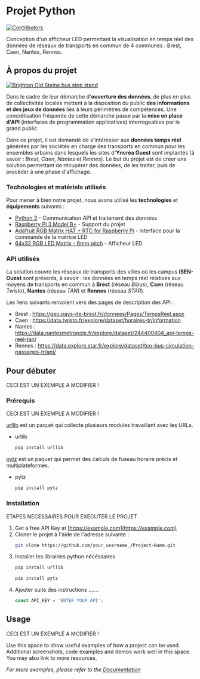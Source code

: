 # Projet Python

[![Contributors][contributors-shield]][contributors-url]

Conception d'un afficheur LED permettant la visualisation en temps réel des données de réseaux de transports en commun de 4 communes : Brest, Caen, Nantes, Rennes.

<!-- MARKDOWN LINKS & IMAGES -->
<!-- https://www.markdownguide.org/basic-syntax/#reference-style-links -->
[contributors-shield]: https://img.shields.io/github/contributors/othneildrew/Best-README-Template.svg?style=for-the-badge
[contributors-url]: https://web.isen-ouest.fr/gitlab/mkerl222/projet-python/-/graphs/master/charts/contributors
[photo-exemple]: https://upload.wikimedia.org/wikipedia/commons/thumb/6/62/Brighton_Old_Steine_bus_stop_stand_T_real_time_information_display_in_October_2013.jpeg/320px-Brighton_Old_Steine_bus_stop_stand_T_real_time_information_display_in_October_2013.jpeg

<!-- ABOUT THE PROJECT -->
## À propos du projet

[![Brighton Old Steine bus stop stand][photo-exemple]](https://commons.wikimedia.org/wiki/File:Brighton_Old_Steine_bus_stop_stand_T_real_time_information_display_in_October_2013.jpeg)

Dans le cadre de leur démarche d'**ouverture des données**, de plus en plus de collectivités locales mettent à la
disposition du public **des informations et des jeux de données** liés à leurs périmètres de compétences. Une
concrétisation fréquente de cette démarche passe par la **mise en place d'API** (interfaces de programmation
applicatives) interrogeables par le grand public.

Dans ce projet, il est demandé de s'intéresser aux **données temps réel** générées par les sociétés en charge
des transports en commun pour les ensembles urbains dans lesquels les sites d'**Yncréa Ouest** sont implantés (à
savoir : *Brest*, *Caen*, *Nantes* et *Rennes*). Le but du projet est de créer une solution permettant de récupérer des
données, de les traiter, puis de procéder à une phase d'affichage. 

### Technologies et matériels utilisés

Pour mener à bien notre projet, nous avons utilisé les **technologies** et **équipements** suivants :

* [Python 3](https://www.python.org) - Communication API et traitement des données
* [Raspberry Pi 3 Model B+](https://www.raspberrypi.com/products/raspberry-pi-3-model-b-plus/) - Support du projet
* [Adafruit RGB Matrix HAT + RTC for Raspberry Pi](https://www.adafruit.com/product/2345) - Interface pour la commande de la matrice LED
* [64x32 RGB LED Matrix - 6mm pitch](https://www.adafruit.com/product/2276) - Afficheur LED

### API utilisés

La solution couvre les réseaux de transports des villes où les campus **ISEN-Ouest** sont présents, à savoir : les données en temps réel relatives aux moyens de transports en commun à **Brest** (réseau *Bibus*), **Caen** (réseau *Twisto*), **Nantes** (réseau
*TAN*) et **Rennes** (réseau *STAR*). 

Les liens suivants renvoient vers des pages de description des API :

* Brest : https://geo.pays-de-brest.fr/donnees/Pages/TempsReel.aspx
* Caen : https://data.twisto.fr/explore/dataset/horaires-tr/information
* Nantes : https://data.nantesmetropole.fr/explore/dataset/244400404_api-temps-reel-tan/
* Rennes : https://data.explore.star.fr/explore/dataset/tco-bus-circulation-passages-tr/api/

<!-- GETTING STARTED -->
## Pour débuter

CECI EST UN EXEMPLE A MODIFIER !

### Prérequis

CECI EST UN EXEMPLE A MODIFIER !

[urllib](https://docs.python.org/fr/3/library/urllib.html) est un paquet qui collecte plusieurs modules travaillant avec les URLs.
* urllib
  ```sh
  pip install urllib
  ```
[pytz](https://pypi.org/project/pytz/) est un paquet qui permet des calculs de fuseau horaire précis et multiplateformes.
* pytz
  ```sh
  pip install pytz
  ```
  
### Installation

ETAPES NECESSAIRES POUR EXECUTER LE PROJET

1. Get a free API Key at [https://example.com](https://example.com)
2. Cloner le projet à l'aide de l'adresse suivante :
   ```sh
   git clone https://github.com/your_username_/Project-Name.git
   ```
3. Installer les librairies python nécéssaires 
   ```sh
   pip install urllib
   ```
   ```sh
   pip install pytz
   ```
4. Ajouter suite des instructions .......
   ```js
   const API_KEY = 'ENTER YOUR API';
   ```
<!-- USAGE EXAMPLES -->
## Usage

CECI EST UN EXEMPLE A MODIFIER !

Use this space to show useful examples of how a project can be used. Additional screenshots, code examples and demos work well in this space. You may also link to more resources.

_For more examples, please refer to the [Documentation](https://example.com)_